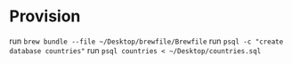 # Provision

run `brew bundle --file ~/Desktop/brewfile/Brewfile`
run `psql -c "create database countries"`
run `psql countries < ~/Desktop/countries.sql`
